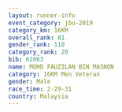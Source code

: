 ```yaml
---
layout: runner-info 
event_category: jbu-2019 
category_km: 16KM  
overall_rank: 81
gender_rank: 110
category_rank: 20
bib: 62063
name: MOHD FAUZILAN BIN MASNON
category: 16KM Men Veteran
gender: Male
race_time: 2-29-31
country: Malaysia
---
```

